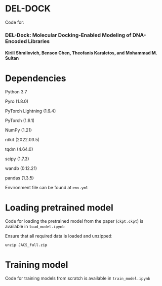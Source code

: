 # DEL-DOCK

Code for: 
### DEL-Dock: Molecular Docking-Enabled Modeling of DNA-Encoded Libraries ###
#### Kirill Shmilovich, Benson Chen, Theofanis Karaletos, and Mohammad M. Sultan ####

# Dependencies

Python 3.7

Pyro (1.8.0)

PyTorch Lightning (1.6.4)

PyTorch (1.9.1)

NumPy (1.21)

rdkit (2022.03.5)

tqdm (4.64.0)

scipy (1.7.3)

wandb (0.12.21)

pandas (1.3.5)

Environment file can be found at `env.yml`

# Loading pretrained model

Code for loading the pretrained model from the paper (`ckpt.ckpt`) is available in `load_model.ipynb`

Ensure that all required data is loaded and unzipped:

``unzip JACS_full.zip``


# Training model

Code for training models from scratch is available in `train_model.ipynb`
